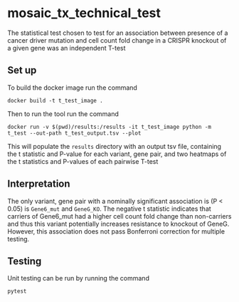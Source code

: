 # mosaic_tx_technical_test

The statistical test chosen to test for an association between presence of a cancer driver mutation and cell count fold change in a CRISPR knockout of a given gene was an independent T-test

## Set up

To build the docker image run the command

```
docker build -t t_test_image .
```

Then to run the tool run the command 

```
docker run -v $(pwd)/results:/results -it t_test_image python -m t_test --out-path t_test_output.tsv --plot
```

This will populate the `results` directory with an output tsv file, containing the t statistic and P-value for each variant, gene pair, and two heatmaps of the t statistics and P-values of each pairwise T-test

## Interpretation

The only variant, gene pair with a nominally significant association is (P < 0.05) is `Gene6_mut` and `GeneG_KO`. The negative t statistic indicates that carriers of Gene6_mut had a higher cell count fold change than non-carriers and thus this variant potentially increases resistance to knockout of GeneG. However, this association does not pass Bonferroni correction for multiple testing.

## Testing

Unit testing can be run by running the command

```
pytest
```